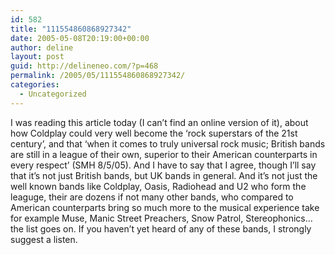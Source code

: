 ```yaml
---
id: 582
title: "111554860868927342"
date: 2005-05-08T20:19:00+00:00
author: deline
layout: post
guid: http://delineneo.com/?p=468
permalink: /2005/05/111554860868927342/
categories:
  - Uncategorized
---
```

I was reading this article today (I can&#8217;t find an online version of it), about how Coldplay could very well become the &#8216;rock superstars of the 21st century&#8217;, and that &#8216;when it comes to truly universal rock music; British bands are still in a league of their own, superior to their American counterparts in every respect&#8217; (SMH 8/5/05). And I have to say that I agree, though I&#8217;ll say that it&#8217;s not just British bands, but UK bands in general. And it&#8217;s not just the well known bands like Coldplay, Oasis, Radiohead and U2 who form the leaguge, their are dozens if not many other bands, who compared to American counterparts bring so much more to the musical experience take for example Muse, Manic Street Preachers, Snow Patrol, Stereophonics&#8230; the list goes on. If you haven&#8217;t yet heard of any of these bands, I strongly suggest a listen.